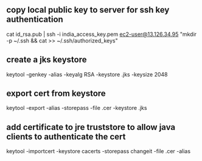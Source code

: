 ## copy local public key to server for ssh key authentication
cat id_rsa.pub | ssh -i india_access_key.pem ec2-user@13.126.34.95 "mkdir -p ~/.ssh && cat >> ~/.ssh/authorized_keys"

## create a jks keystore 
keytool -genkey -alias <domain> -keyalg RSA -keystore <keystorename>.jks -keysize 2048
  
## export cert from keystore
keytool -export -alias <domain> -storepass <password> -file <certname>.cer -keystore <keystorename>.jks
  
## add certificate to jre truststore to allow java clients to authenticate the cert
keytool -importcert -keystore cacerts -storepass changeit -file <certname>.cer -alias <domain>
  
